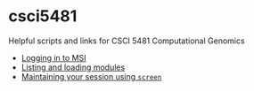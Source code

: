 # csci5481
Helpful scripts and links for CSCI 5481 Computational Genomics

* [Logging in to MSI](logging_in.md)
* [Listing and loading modules](loading_modules.md)
* [Maintaining your session using `screen`](using_screen.md)

